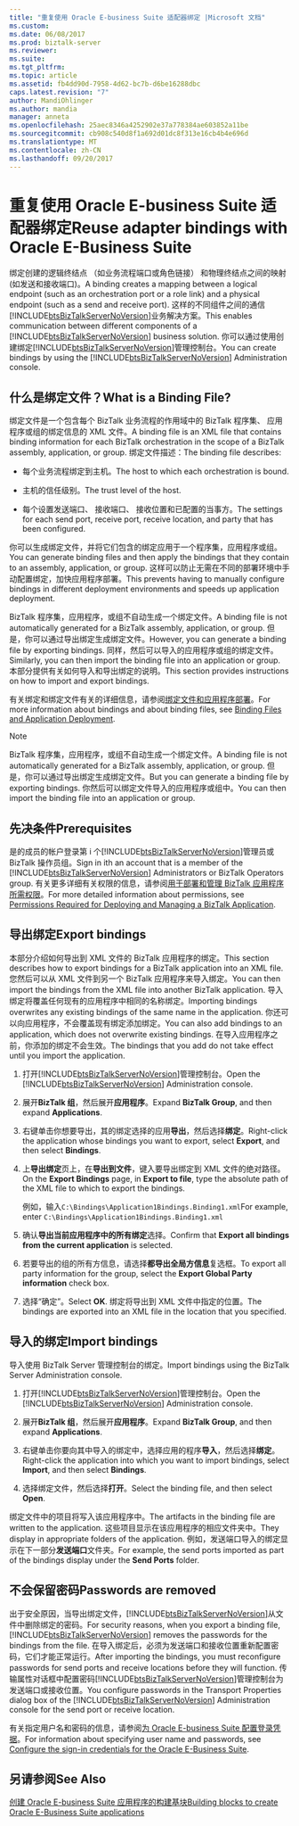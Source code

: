 ```yaml
---
title: "重复使用 Oracle E-business Suite 适配器绑定 |Microsoft 文档"
ms.custom: 
ms.date: 06/08/2017
ms.prod: biztalk-server
ms.reviewer: 
ms.suite: 
ms.tgt_pltfrm: 
ms.topic: article
ms.assetid: fb4dd90d-7958-4d62-bc7b-d6be16288dbc
caps.latest.revision: "7"
author: MandiOhlinger
ms.author: mandia
manager: anneta
ms.openlocfilehash: 25aec8346a4252902e37a778384ae603852a11be
ms.sourcegitcommit: cb908c540d8f1a692d01dc8f313e16cb4b4e696d
ms.translationtype: MT
ms.contentlocale: zh-CN
ms.lasthandoff: 09/20/2017
---
```

# <a name="reuse-adapter-bindings-with-oracle-e-business-suite"></a><span data-ttu-id="25610-102">重复使用 Oracle E-business Suite 适配器绑定</span><span class="sxs-lookup"><span data-stu-id="25610-102">Reuse adapter bindings with Oracle E-Business Suite</span></span>
<span data-ttu-id="25610-103">绑定创建的逻辑终结点 （如业务流程端口或角色链接） 和物理终结点之间的映射 (如发送和接收端口)。</span><span class="sxs-lookup"><span data-stu-id="25610-103">A binding creates a mapping between a logical endpoint (such as an orchestration port or a role link) and a physical endpoint (such as a send and receive port).</span></span> <span data-ttu-id="25610-104">这样的不同组件之间的通信[!INCLUDE[btsBizTalkServerNoVersion](../../includes/btsbiztalkservernoversion-md.md)]业务解决方案。</span><span class="sxs-lookup"><span data-stu-id="25610-104">This enables communication between different components of a [!INCLUDE[btsBizTalkServerNoVersion](../../includes/btsbiztalkservernoversion-md.md)] business solution.</span></span> <span data-ttu-id="25610-105">你可以通过使用创建绑定[!INCLUDE[btsBizTalkServerNoVersion](../../includes/btsbiztalkservernoversion-md.md)]管理控制台。</span><span class="sxs-lookup"><span data-stu-id="25610-105">You can create bindings by using the [!INCLUDE[btsBizTalkServerNoVersion](../../includes/btsbiztalkservernoversion-md.md)] Administration console.</span></span>  
  
## <a name="what-is-a-binding-file"></a><span data-ttu-id="25610-106">什么是绑定文件？</span><span class="sxs-lookup"><span data-stu-id="25610-106">What is a Binding File?</span></span>  
 <span data-ttu-id="25610-107">绑定文件是一个包含每个 BizTalk 业务流程的作用域中的 BizTalk 程序集、 应用程序或组的绑定信息的 XML 文件。</span><span class="sxs-lookup"><span data-stu-id="25610-107">A binding file is an XML file that contains binding information for each BizTalk orchestration in the scope of a BizTalk assembly, application, or group.</span></span> <span data-ttu-id="25610-108">绑定文件描述：</span><span class="sxs-lookup"><span data-stu-id="25610-108">The binding file describes:</span></span>  
  
-   <span data-ttu-id="25610-109">每个业务流程绑定到主机。</span><span class="sxs-lookup"><span data-stu-id="25610-109">The host to which each orchestration is bound.</span></span>  
  
-   <span data-ttu-id="25610-110">主机的信任级别。</span><span class="sxs-lookup"><span data-stu-id="25610-110">The trust level of the host.</span></span>  
  
-   <span data-ttu-id="25610-111">每个设置发送端口、 接收端口、 接收位置和已配置的当事方。</span><span class="sxs-lookup"><span data-stu-id="25610-111">The settings for each send port, receive port, receive location, and party that has been configured.</span></span>  
  
 <span data-ttu-id="25610-112">你可以生成绑定文件，并将它们包含的绑定应用于一个程序集，应用程序或组。</span><span class="sxs-lookup"><span data-stu-id="25610-112">You can generate binding files and then apply the bindings that they contain to an assembly, application, or group.</span></span> <span data-ttu-id="25610-113">这样可以防止无需在不同的部署环境中手动配置绑定，加快应用程序部署。</span><span class="sxs-lookup"><span data-stu-id="25610-113">This prevents having to manually configure bindings in different deployment environments and speeds up application deployment.</span></span>  
  
 <span data-ttu-id="25610-114">BizTalk 程序集，应用程序，或组不自动生成一个绑定文件。</span><span class="sxs-lookup"><span data-stu-id="25610-114">A binding file is not automatically generated for a BizTalk assembly, application, or group.</span></span> <span data-ttu-id="25610-115">但是，你可以通过导出绑定生成绑定文件。</span><span class="sxs-lookup"><span data-stu-id="25610-115">However, you can generate a binding file by exporting bindings.</span></span> <span data-ttu-id="25610-116">同样，然后可以导入的应用程序或组的绑定文件。</span><span class="sxs-lookup"><span data-stu-id="25610-116">Similarly, you can then import the binding file into an application or group.</span></span> <span data-ttu-id="25610-117">本部分提供有关如何导入和导出绑定的说明。</span><span class="sxs-lookup"><span data-stu-id="25610-117">This section provides instructions on how to import and export bindings.</span></span>  
  
 <span data-ttu-id="25610-118">有关绑定和绑定文件有关的详细信息，请参阅[绑定文件和应用程序部署](../../core/binding-files-and-application-deployment.md)。</span><span class="sxs-lookup"><span data-stu-id="25610-118">For more information about bindings and about binding files, see [Binding Files and Application Deployment](../../core/binding-files-and-application-deployment.md).</span></span>

 > [!NOTE]
 >  <span data-ttu-id="25610-119">BizTalk 程序集，应用程序，或组不自动生成一个绑定文件。</span><span class="sxs-lookup"><span data-stu-id="25610-119">A binding file is not automatically generated for a BizTalk assembly, application, or group.</span></span> <span data-ttu-id="25610-120">但是，你可以通过导出绑定生成绑定文件。</span><span class="sxs-lookup"><span data-stu-id="25610-120">But you can generate a binding file by exporting bindings.</span></span> <span data-ttu-id="25610-121">你然后可以绑定文件导入的应用程序或组中。</span><span class="sxs-lookup"><span data-stu-id="25610-121">You can then import the binding file into an application or group.</span></span>  
 
## <a name="prerequisites"></a><span data-ttu-id="25610-122">先决条件</span><span class="sxs-lookup"><span data-stu-id="25610-122">Prerequisites</span></span>    
<span data-ttu-id="25610-123">是的成员的帐户登录第 i 个[!INCLUDE[btsBizTalkServerNoVersion](../../includes/btsbiztalkservernoversion-md.md)]管理员或 BizTalk 操作员组。</span><span class="sxs-lookup"><span data-stu-id="25610-123">Sign in ith an account that is a member of the [!INCLUDE[btsBizTalkServerNoVersion](../../includes/btsbiztalkservernoversion-md.md)] Administrators or BizTalk Operators group.</span></span> <span data-ttu-id="25610-124">有关更多详细有关权限的信息，请参阅[用于部署和管理 BizTalk 应用程序所需权限](../../core/permissions-required-for-deploying-and-managing-a-biztalk-application.md)。</span><span class="sxs-lookup"><span data-stu-id="25610-124">For more detailed information about permissions, see [Permissions Required for Deploying and Managing a BizTalk Application](../../core/permissions-required-for-deploying-and-managing-a-biztalk-application.md).</span></span>

## <a name="export-bindings"></a><span data-ttu-id="25610-125">导出绑定</span><span class="sxs-lookup"><span data-stu-id="25610-125">Export bindings</span></span>

<span data-ttu-id="25610-126">本部分介绍如何导出到 XML 文件的 BizTalk 应用程序的绑定。</span><span class="sxs-lookup"><span data-stu-id="25610-126">This section describes how to export bindings for a BizTalk application into an XML file.</span></span> <span data-ttu-id="25610-127">您然后可以从 XML 文件到另一个 BizTalk 应用程序来导入绑定。</span><span class="sxs-lookup"><span data-stu-id="25610-127">You can then import the bindings from the XML file into another BizTalk application.</span></span> <span data-ttu-id="25610-128">导入绑定将覆盖任何现有的应用程序中相同的名称绑定。</span><span class="sxs-lookup"><span data-stu-id="25610-128">Importing bindings overwrites any existing bindings of the same name in the application.</span></span> <span data-ttu-id="25610-129">你还可以向应用程序，不会覆盖现有绑定添加绑定。</span><span class="sxs-lookup"><span data-stu-id="25610-129">You can also add bindings to an application, which does not overwrite existing bindings.</span></span> <span data-ttu-id="25610-130">在导入应用程序之前，你添加的绑定不会生效。</span><span class="sxs-lookup"><span data-stu-id="25610-130">The bindings that you add do not take effect until you import the application.</span></span>  

1.  <span data-ttu-id="25610-131">打开[!INCLUDE[btsBizTalkServerNoVersion](../../includes/btsbiztalkservernoversion-md.md)]管理控制台。</span><span class="sxs-lookup"><span data-stu-id="25610-131">Open the [!INCLUDE[btsBizTalkServerNoVersion](../../includes/btsbiztalkservernoversion-md.md)] Administration console.</span></span>  
  
2.  <span data-ttu-id="25610-132">展开**BizTalk 组**，然后展开**应用程序**。</span><span class="sxs-lookup"><span data-stu-id="25610-132">Expand **BizTalk Group**, and then expand **Applications**.</span></span>  
  
3.  <span data-ttu-id="25610-133">右键单击你想要导出，其的绑定选择的应用**导出**，然后选择**绑定**。</span><span class="sxs-lookup"><span data-stu-id="25610-133">Right-click the application whose bindings you want to export, select **Export**, and then select **Bindings**.</span></span>  
  
4.  <span data-ttu-id="25610-134">上**导出绑定**页上，在**导出到文件**，键入要导出绑定到 XML 文件的绝对路径。</span><span class="sxs-lookup"><span data-stu-id="25610-134">On the **Export Bindings** page, in **Export to file**, type the absolute path of the XML file to which to export the bindings.</span></span>  
  
     <span data-ttu-id="25610-135">例如，输入`C:\Bindings\Application1Bindings.Binding1.xml`</span><span class="sxs-lookup"><span data-stu-id="25610-135">For example, enter `C:\Bindings\Application1Bindings.Binding1.xml`</span></span>  
  
5.  <span data-ttu-id="25610-136">确认**导出当前应用程序中的所有绑定**选择。</span><span class="sxs-lookup"><span data-stu-id="25610-136">Confirm that **Export all bindings from the current application** is selected.</span></span>  
  
6.  <span data-ttu-id="25610-137">若要导出的组的所有方信息，请选择**都导出全局方信息**复选框。</span><span class="sxs-lookup"><span data-stu-id="25610-137">To export all party information for the group, select the **Export Global Party information** check box.</span></span>  
  
7.  <span data-ttu-id="25610-138">选择“确定”。</span><span class="sxs-lookup"><span data-stu-id="25610-138">Select **OK**.</span></span> <span data-ttu-id="25610-139">绑定将导出到 XML 文件中指定的位置。</span><span class="sxs-lookup"><span data-stu-id="25610-139">The bindings are exported into an XML file in the location that you specified.</span></span>  

## <a name="import-bindings"></a><span data-ttu-id="25610-140">导入的绑定</span><span class="sxs-lookup"><span data-stu-id="25610-140">Import bindings</span></span>

<span data-ttu-id="25610-141">导入使用 BizTalk Server 管理控制台的绑定。</span><span class="sxs-lookup"><span data-stu-id="25610-141">Import bindings using the BizTalk Server Administration console.</span></span>
  
1.  <span data-ttu-id="25610-142">打开[!INCLUDE[btsBizTalkServerNoVersion](../../includes/btsbiztalkservernoversion-md.md)]管理控制台。</span><span class="sxs-lookup"><span data-stu-id="25610-142">Open the [!INCLUDE[btsBizTalkServerNoVersion](../../includes/btsbiztalkservernoversion-md.md)] Administration console.</span></span>  
  
2.  <span data-ttu-id="25610-143">展开**BizTalk 组**，然后展开**应用程序**。</span><span class="sxs-lookup"><span data-stu-id="25610-143">Expand **BizTalk Group**, and then expand **Applications**.</span></span>  
  
3.  <span data-ttu-id="25610-144">右键单击你要向其中导入的绑定中，选择应用的程序**导入**，然后选择**绑定**。</span><span class="sxs-lookup"><span data-stu-id="25610-144">Right-click the application into which you want to import bindings, select **Import**, and then select **Bindings**.</span></span>  
  
4.  <span data-ttu-id="25610-145">选择绑定文件，然后选择**打开**。</span><span class="sxs-lookup"><span data-stu-id="25610-145">Select the binding file, and then select **Open**.</span></span>  
  
<span data-ttu-id="25610-146">绑定文件中的项目将写入该应用程序中。</span><span class="sxs-lookup"><span data-stu-id="25610-146">The artifacts in the binding file are written to the application.</span></span> <span data-ttu-id="25610-147">这些项目显示在该应用程序的相应文件夹中。</span><span class="sxs-lookup"><span data-stu-id="25610-147">They display in appropriate folders of the application.</span></span> <span data-ttu-id="25610-148">例如，发送端口导入的绑定显示在下一部分**发送端口**文件夹。</span><span class="sxs-lookup"><span data-stu-id="25610-148">For example, the send ports imported as part of the bindings display under the **Send Ports** folder.</span></span>  
  
## <a name="passwords-are-removed"></a><span data-ttu-id="25610-149">不会保留密码</span><span class="sxs-lookup"><span data-stu-id="25610-149">Passwords are removed</span></span>  
<span data-ttu-id="25610-150">出于安全原因，当导出绑定文件，[!INCLUDE[btsBizTalkServerNoVersion](../../includes/btsbiztalkservernoversion-md.md)]从文件中删除绑定的密码。</span><span class="sxs-lookup"><span data-stu-id="25610-150">For security reasons, when you export a binding file, [!INCLUDE[btsBizTalkServerNoVersion](../../includes/btsbiztalkservernoversion-md.md)] removes the passwords for the bindings from the file.</span></span> <span data-ttu-id="25610-151">在导入绑定后，必须为发送端口和接收位置重新配置密码，它们才能正常运行。</span><span class="sxs-lookup"><span data-stu-id="25610-151">After importing the bindings, you must reconfigure passwords for send ports and receive locations before they will function.</span></span> <span data-ttu-id="25610-152">传输属性对话框中配置密码[!INCLUDE[btsBizTalkServerNoVersion](../../includes/btsbiztalkservernoversion-md.md)]管理控制台为发送端口或接收位置。</span><span class="sxs-lookup"><span data-stu-id="25610-152">You configure passwords in the Transport Properties dialog box of the [!INCLUDE[btsBizTalkServerNoVersion](../../includes/btsbiztalkservernoversion-md.md)] Administration console for the send port or receive location.</span></span> 

<span data-ttu-id="25610-153">有关指定用户名和密码的信息，请参阅[为 Oracle E-business Suite 配置登录凭据](../../adapters-and-accelerators/adapter-oracle-ebs/configure-the-sign-in-credentials-for-the-oracle-e-business-suite.md)。</span><span class="sxs-lookup"><span data-stu-id="25610-153">For information about specifying user name and passwords, see [Configure the sign-in credentials for the Oracle E-Business Suite](../../adapters-and-accelerators/adapter-oracle-ebs/configure-the-sign-in-credentials-for-the-oracle-e-business-suite.md).</span></span>
  
## <a name="see-also"></a><span data-ttu-id="25610-154">另请参阅</span><span class="sxs-lookup"><span data-stu-id="25610-154">See Also</span></span>  
[<span data-ttu-id="25610-155">创建 Oracle E-business Suite 应用程序的构建基块</span><span class="sxs-lookup"><span data-stu-id="25610-155">Building blocks to create Oracle E-Business Suite applications</span></span>](../../adapters-and-accelerators/adapter-oracle-ebs/building-blocks-to-create-oracle-e-business-suite-applications.md)